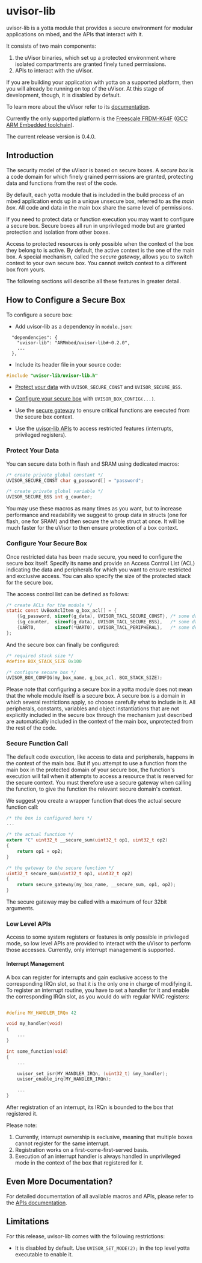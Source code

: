 # uvisor-lib

uvisor-lib is a yotta module that provides a secure environment for modular applications on mbed, and the APIs that interact with it.

It consists of two main components:

1. the uVisor binaries, which set up a protected environment where isolated compartments are granted finely tuned permissions.
2. APIs to interact with the uVisor.

If you are building your application with yotta on a supported platform, then you will already be running on top of the uVisor. At this stage of development, though, it is disabled by default.

To learn more about the uVisor refer to its [documentation](https://github.com/ARMmbed/uvisor-private).

Currently the only supported platform is the [Freescale FRDM-K64F](http://developer.mbed.org/platforms/FRDM-K64F/) ([GCC ARM Embedded toolchain](https://launchpad.net/gcc-arm-embedded)).

The current release version is 0.4.0.

## Introduction

The security model of the uVisor is based on secure boxes. A *secure box* is a code domain for which finely grained permissions are granted, protecting data and functions from the rest of the code.

By default, each yotta module that is included in the build process of an mbed application ends up in a unique unsecure box, referred to as the *main box*. All code and data in the main box share the same level of permissions.

If you need to protect data or function execution you may want to configure a secure box. Secure boxes all run in unprivileged mode but are granted protection and isolation from other boxes.

Access to protected resources is only possible when the context of the box they belong to is active. By default, the active context is the one of the main box. A special mechanism, called the *secure gateway*, allows you to switch context to your own secure box. You cannot switch context to a different box from yours.

The following sections will describe all these features in greater detail.

## How to Configure a Secure Box

To configure a secure box:

- Add uvisor-lib as a dependency in `module.json`:
```
  "dependencies": {
    "uvisor-lib": "ARMmbed/uvisor-lib#~0.2.0",
    ...
  },
```

- Include its header file in your source code:
```c
#include "uvisor-lib/uvisor-lib.h"
```

- [Protect your data](#protect-your-data) with `UVISOR_SECURE_CONST` and `UVISOR_SECURE_BSS`.

- [Configure your secure box](#configure-your-secure-box) with `UVISOR_BOX_CONFIG(...)`.

- Use the [secure gateway](#secure-function-call) to ensure critical functions are executed from the secure box context.

- Use the [uvisor-lib APIs](#low-level-apis) to access restricted features (interrupts, privileged registers).

### Protect Your Data

You can secure data both in flash and SRAM using dedicated macros:

```C
/* create private global constant */
UVISOR_SECURE_CONST char g_password[] = "password";

/* create private global variable */
UVISOR_SECURE_BSS int g_counter;
```

You may use these macros as many times as you want, but to increase performance and readability we suggest to group data in structs (one for flash, one for SRAM) and then secure the whole struct at once. It will be much faster for the uVisor to then ensure protection of a box context.

### Configure Your Secure Box

Once restricted data has been made secure, you need to configure the secure box itself. Specify its name and provide an Access Control List (ACL) indicating the data and peripherals for which you want to ensure restricted and exclusive access. You can also specify the size of the protected stack for the secure box.

The access control list can be defined as follows:

```C
/* create ACLs for the module */
static const UvBoxAclItem g_box_acl[] = {
    {&g_password, sizeof(g_data), UVISOR_TACL_SECURE_CONST}, /* some data */
    {&g_counter,  sizeof(g_data), UVISOR_TACL_SECURE_BSS},   /* some data */
    {UART0,       sizeof(*UART0), UVISOR_TACL_PERIPHERAL},   /* some devices */
};
```

And the secure box can finally be configured:

```C
/* required stack size */
#define BOX_STACK_SIZE 0x100

/* configure secure box */
UVISOR_BOX_CONFIG(my_box_name, g_box_acl, BOX_STACK_SIZE);
```

Please note that configuring a secure box in a yotta module does not mean that the whole module itself is a secure box. A secure box is a domain in which several restrictions apply, so choose carefully what to include in it. All peripherals, constants, variables and object instantiations that are not explicitly included in the secure box through the mechanism just described are automatically included in the context of the main box, unprotected from the rest of the code.

### Secure Function Call

The default code execution, like access to data and peripherals, happens in the context of the main box. But if you attempt to use a function from the main box in the protected domain of your secure box, the function's execution will fail when it attempts to access a resource that is reserved for the secure context. You must therefore use a secure gateway when calling the function, to give the function the relevant secure domain's context.

We suggest you create a wrapper function that does the actual secure function call:

```C
/* the box is configured here */
...

/* the actual function */
extern "C" uint32_t __secure_sum(uint32_t op1, uint32_t op2)
{
    return op1 + op2;
}

/* the gateway to the secure function */
uint32_t secure_sum(uint32_t op1, uint32_t op2)
{
    return secure_gateway(my_box_name, __secure_sum, op1, op2);
}
```

The secure gateway may be called with a maximum of four 32bit arguments.

### Low Level APIs

Access to some system registers or features is only possible in privileged mode, so low level APIs are provided to interact with the uVisor to perform those accesses. Currently, only interrupt management is supported.

#### Interrupt Management

A box can register for interrupts and gain exclusive access to the corresponding IRQn slot, so that it is the only one in charge of modifying it. To register an interrupt routine, you have to set a handler for it and enable the corresponding IRQn slot, as you would do with regular NVIC registers:

```C

#define MY_HANDLER_IRQn 42

void my_handler(void)
{
    ...
}

int some_function(void)
{
    ...

    uvisor_set_isr(MY_HANDLER_IRQn, (uint32_t) &my_handler);
    uvisor_enable_irq(MY_HANDLER_IRQn);

    ...
}
```

After registration of an interrupt, its IRQn is bounded to the box that registered it.

Please note:

1. Currently, interrupt ownership is exclusive, meaning that multiple boxes cannot register for the same interrupt. 
2. Registration works on a first-come-first-served basis. 
3. Execution of an interrupt handler is always handled in unprivileged mode in the context of the box that registered for it.

## Even More Documentation?

For detailed documentation of all available macros and APIs, please refer to the [APIs documentation](DOCUMENTATION.md).

## Limitations

For this release, uvisor-lib comes with the following restrictions:

- It is disabled by default. Use `UVISOR_SET_MODE(2);` in the top level yotta executable to enable it.
